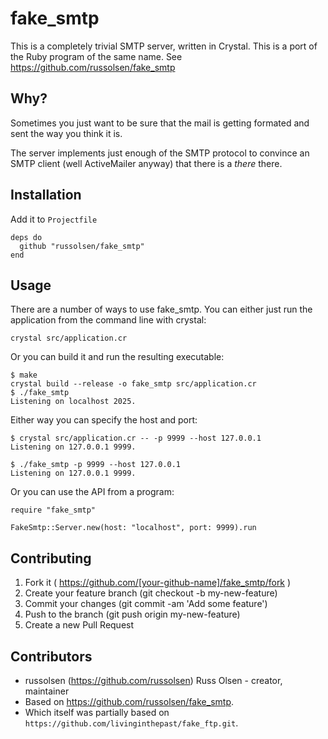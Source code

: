 # fake_smtp

This is a completely trivial SMTP server, written in Crystal. This is a port
of the Ruby program of the same name.
See https://github.com/russolsen/fake_smtp

Why?
----

Sometimes you just want to be sure that the mail is getting formated and
sent the way you think it is.


The server implements just enough of the SMTP protocol to convince
an SMTP client (well ActiveMailer anyway) that there is a *there* there.

## Installation

Add it to `Projectfile`

```crystal
deps do
  github "russolsen/fake_smtp"
end
```

## Usage

There are a number of ways to use fake_smtp. You can either just run the application
from the command line with crystal:

```
crystal src/application.cr
```

Or you can build it and run the resulting executable:

```
$ make
crystal build --release -o fake_smtp src/application.cr
$ ./fake_smtp
Listening on localhost 2025.
```

Either way you can specify the host and port:

```
$ crystal src/application.cr -- -p 9999 --host 127.0.0.1
Listening on 127.0.0.1 9999.

$ ./fake_smtp -p 9999 --host 127.0.0.1
Listening on 127.0.0.1 9999.
```
Or you can use the API from a program:

```crystal
require "fake_smtp"

FakeSmtp::Server.new(host: "localhost", port: 9999).run
```
## Contributing

1. Fork it ( https://github.com/[your-github-name]/fake_smtp/fork )
2. Create your feature branch (git checkout -b my-new-feature)
3. Commit your changes (git commit -am 'Add some feature')
4. Push to the branch (git push origin my-new-feature)
5. Create a new Pull Request

Contributors
------------

* russolsen (https://github.com/russolsen) Russ Olsen - creator, maintainer
* Based on https://github.com/russolsen/fake_smtp.
* Which itself was partially based on `https://github.com/livinginthepast/fake_ftp.git`.
